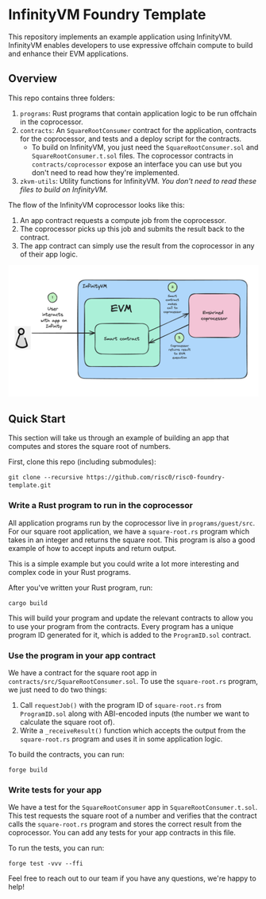 # InfinityVM Foundry Template

This repository implements an example application using InfinityVM. InfinityVM enables developers to use expressive offchain compute to build and enhance their EVM applications.

## Overview

This repo contains three folders:
1. `programs`: Rust programs that contain application logic to be run offchain in the coprocessor.
2. `contracts`: An `SquareRootConsumer` contract for the application, contracts for the coprocessor, and tests and a deploy script for the contracts.
    - To build on InfinityVM, you just need the `SquareRootConsumer.sol` and `SquareRootConsumer.t.sol` files. The coprocessor contracts in `contracts/coprocessor` expose an interface you can use but you don't need to read how they're implemented.
3. `zkvm-utils`: Utility functions for InfinityVM. *You don't need to read these files to build on InfinityVM.*

The flow of the InfinityVM coprocessor looks like this:
1. An app contract requests a compute job from the coprocessor.
2. The coprocessor picks up this job and submits the result back to the contract.
3. The app contract can simply use the result from the coprocessor in any of their app logic.

![InfinityVM coprocessor flow](image.png)

## Quick Start

This section will take us through an example of building an app that computes and stores the square root of numbers.

First, clone this repo (including submodules):
```
git clone --recursive https://github.com/risc0/risc0-foundry-template.git
```

### Write a Rust program to run in the coprocessor

All application programs run by the coprocessor live in `programs/guest/src`. For our square root application, we have a `square-root.rs` program which takes in an integer and returns the square root. This program is also a good example of how to accept inputs and return output.

This is a simple example but you could write a lot more interesting and complex code in your Rust programs.

After you've written your Rust program, run:
```
cargo build
```
This will build your program and update the relevant contracts to allow you to use your program from the contracts. Every program has a unique program ID generated for it, which is added to the `ProgramID.sol` contract.

### Use the program in your app contract

We have a contract for the square root app in `contracts/src/SquareRootConsumer.sol`. To use the `square-root.rs` program, we just need to do two things:

1. Call `requestJob()` with the program ID of `square-root.rs` from `ProgramID.sol` along with ABI-encoded inputs (the number we want to calculate the square root of).
2. Write a `_receiveResult()` function which accepts the output from the `square-root.rs` program and uses it in some application logic.

To build the contracts, you can run:
```
forge build
```

### Write tests for your app

We have a test for the `SquareRootConsumer` app in `SquareRootConsumer.t.sol`. This test requests the square root of a number and verifies that the contract calls the `square-root.rs` program and stores the correct result from the coprocessor. You can add any tests for your app contracts in this file.

To run the tests, you can run:
```
forge test -vvv --ffi 
```

Feel free to reach out to our team if you have any questions, we're happy to help!
